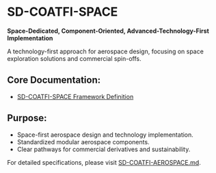 # SD-COATFI-SPACE 

**Space-Dedicated, Component-Oriented, Advanced-Technology-First Implementation**

A technology-first approach for aerospace design, focusing on space exploration solutions and commercial spin-offs.

## Core Documentation:
- [SD-COATFI-SPACE Framework Definition](./SD-COATFI-SPACE.md)

## Purpose:
- Space-first aerospace design and technology implementation.
- Standardized modular aerospace components.
- Clear pathways for commercial derivatives and sustainability.

For detailed specifications, please visit [SD-COATFI-AEROSPACE.md](./SD-COATFI-SPACE.md).
